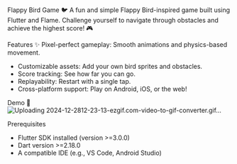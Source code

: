Flappy Bird Game 🐦
A fun and simple Flappy Bird-inspired game built using Flutter and Flame. Challenge yourself to navigate through obstacles and achieve the highest score! 🎮

Features ✨
Pixel-perfect gameplay: Smooth animations and physics-based movement.
   * Customizable assets: Add your own bird sprites and obstacles.
   * Score tracking: See how far you can go.
   * Replayability: Restart with a single tap.
   * Cross-platform support: Play on Android, iOS, or the web!
     
Demo 🎥
![Uploading 2024-12-2812-23-13-ezgif.com-video-to-gif-converter.gif…]()


Prerequisites
   * Flutter SDK installed (version >=3.0.0)
   * Dart version >=2.18.0
   * A compatible IDE (e.g., VS Code, Android Studio)

